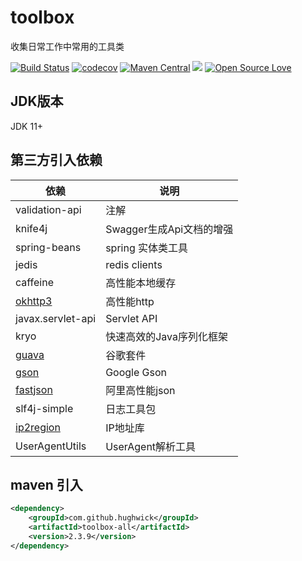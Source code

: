 # toolbox

收集日常工作中常用的工具类

[![Build Status](https://travis-ci.com/HughWick/toolbox.svg?branch=master)](https://travis-ci.com/HughWick/toolbox)
[![codecov](https://codecov.io/gh/HughWick/toolbox/branch/master/graph/badge.svg)](https://codecov.io/gh/HughWick/toolbox)
[![Maven Central](https://maven-badges.herokuapp.com/maven-central/com.github.hughwick/toolbox-all/badge.svg)](https://maven-badges.herokuapp.com/maven-central/com.github.hughwick/toolbox-all)
[![](https://img.shields.io/badge/license-Apache2-FF0080.svg)](https://github.com/hughwick/toolbox/blob/master/LICENSE.txt)
[![Open Source Love](https://badges.frapsoft.com/os/v2/open-source.svg?v=103)](https://github.com/hughwick/toolbox)

## JDK版本

JDK 11+

## 第三方引入依赖

| 依赖                                                  | 说明  |
|-----------------------------------------------------| ----  |
| validation-api                                      | 注解 |
| knife4j                                             | Swagger生成Api文档的增强 |
| spring-beans                                        | spring 实体类工具 |
| jedis                                               | redis clients |
| caffeine                                            | 高性能本地缓存 |
| [okhttp3](https://github.com/square/okhttp)         | 高性能http |
| javax.servlet-api                                   | Servlet API |
| kryo                                                | 快速高效的Java序列化框架 |
| [guava](https://github.com/google/guava)            | 谷歌套件 |
| [gson](https://github.com/google/gson)              | Google Gson |
| [fastjson](https://github.com/alibaba/fastjson2)    | 阿里高性能json |
| slf4j-simple                                        | 日志工具包 |
| [ip2region](https://github.com/lionsoul2014/ip2region) | IP地址库 |
| UserAgentUtils                                      | UserAgent解析工具 |
## maven 引入

```xml
<dependency>
    <groupId>com.github.hughwick</groupId>
    <artifactId>toolbox-all</artifactId>
    <version>2.3.9</version>
</dependency>
```
